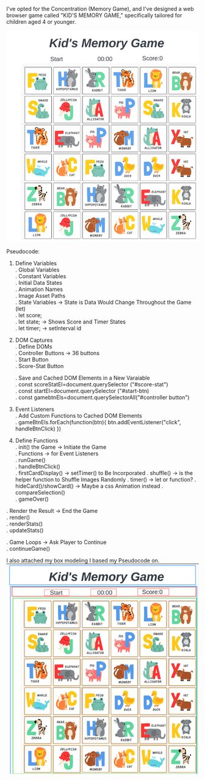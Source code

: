 

I've opted for the Concentration (Memory Game), and I've designed a web browser game called "KID'S MEMORY GAME," specifically tailored for children aged 4 or younger.

![Alt text](./images/Project%20Wireframe.jpeg)

Pseudocode:

1. Define Variables  
    . Global Variables  
    . Constant Variables  
    . Initial Data States  
    . Animation Names  
    . Image Asset Paths  
    . State Variables -> State is Data Would Change Throughout the Game (let)  
    . let score;  
    . let state; -> Shows Score and Timer States  
    . let timer; -> setInterval id

2. DOM Captures  
    . Define DOMs  
    . Controller Buttons -> 36 buttons  
    . Start Button  
    . Score-Stat Button

   . Save and Cached DOM Elements in a New Varaiable  
    . const scoreStatEl=document.querySelector ("#score-stat")  
    . const startEl=document.querySelector ("#start-btn)  
    . const gamebtnEls=document.querySelectorAll("#controller button")

3. Event Listeners  
   . Add Custom Functions to Cached DOM Elements  
    . gameBtnEls.forEach(function(btn){
   btn.addEventListener("click", handleBtnClick)
   })

4. Define Functions  
   . init() the Game -> Initiate the Game  
. Functions -> for Event Listeners  
    . runGame()  
    . handleBtnClick()  
    . firstCardDisplay() -> setTimer() to Be Incorporated
    . shuffle() -> is the helper function to Shuffle Images Randomly
    . timer() -> let or function?
    . hideCard()/showCard() -> Maybe a css Animation instead
    . compareSelection()  
    . gameOver()

. Render the Result -> End the Game  
    . render()  
    . renderStats()  
    . updateStats()

. Game Loops -> Ask Player to Continue  
    . continueGame()

I also attached my box modeling I based my Pseudocode on.
![Alt text](./images/BOXING%20MODEL.png)
